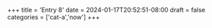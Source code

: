 +++
title = 'Entry 8'
date = 2024-01-17T20:52:51-08:00
draft = false
categories = ['cat-a','now']
+++
